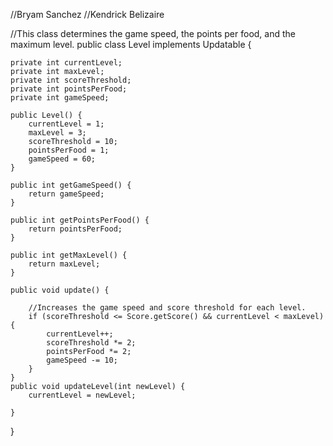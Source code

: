 //Bryam Sanchez
//Kendrick Belizaire

//This class determines the game speed, the points per food, and the maximum level.
public class Level implements Updatable {
    
    private int currentLevel;
    private int maxLevel;
    private int scoreThreshold;
    private int pointsPerFood;
    private int gameSpeed;
    
    public Level() {
        currentLevel = 1;
        maxLevel = 3;
        scoreThreshold = 10;
        pointsPerFood = 1;
        gameSpeed = 60;
    }
    
    public int getGameSpeed() {
        return gameSpeed;
    }
    
    public int getPointsPerFood() {
        return pointsPerFood;
    }
    
    public int getMaxLevel() {
        return maxLevel;
    }
    
    public void update() {

        //Increases the game speed and score threshold for each level.
        if (scoreThreshold <= Score.getScore() && currentLevel < maxLevel) {
            currentLevel++;
            scoreThreshold *= 2;
            pointsPerFood *= 2;
            gameSpeed -= 10;
        }
    }
    public void updateLevel(int newLevel) {
        currentLevel = newLevel;
        
    }
    
}


